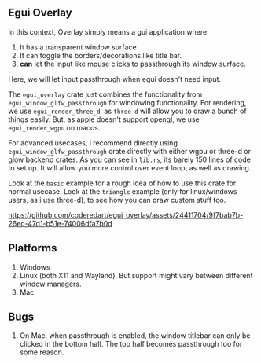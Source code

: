 ## Egui Overlay
In this context, Overlay simply means a gui application where
1. It has a transparent window surface
2. It can toggle the borders/decorations like title bar.
3. **can** let the input like mouse clicks to passthrough its window surface.

Here, we will let input passthrough when egui doesn't need input. 

The `egui_overlay` crate just combines the functionality from `egui_window_glfw_passthrough` for windowing functionality. 
For rendering, we use `egui_render_three_d`, as `three-d` will allow you to draw a bunch of things easily. 
But, as apple doesn't support opengl, we use `egui_render_wgpu` on macos.

For advanced usecases, i recommend directly using `egui_window_glfw_passthrough` crate directly with either wgpu or three-d or glow backend crates.
As you can see in `lib.rs`, its barely 150 lines of code to set up. It will allow you more control over event loop, as well as drawing.

Look at the `basic` example for a rough idea of how to use this crate for normal usecase.
Look at the `triangle` example (only for linux/windows users, as i use three-d), to see how you can draw custom stuff too.



https://github.com/coderedart/egui_overlay/assets/24411704/9f7bab7b-26ec-47d1-b51e-74006dfa7b0d

## Platforms
1. Windows
2. Linux (both X11 and Wayland). But support might vary between different window managers.
3. Mac

## Bugs
1. On Mac, when passthrough is enabled, the window titlebar can only be clicked in the bottom half. The top half becomes passthrough too for some reason.